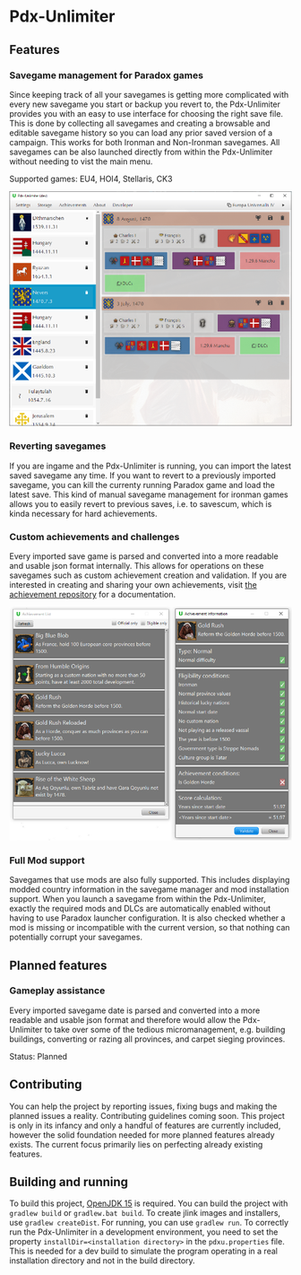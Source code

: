 # Pdx-Unlimiter


## Features

### Savegame management for Paradox games

Since keeping track of all your savegames is getting more complicated with every new savegame you start or backup you revert to,
the Pdx-Unlimiter provides you with an easy to use interface for choosing the right save file.
This is done by collecting all savegames and creating a browsable and editable savegame history so you can load any prior saved version of
a campaign. 
This works for both Ironman and Non-Ironman savegames.
All savegames can be also launched directly from within the Pdx-Unlimiter without needing to vist the main menu.

Supported games: EU4, HOI4, Stellaris, CK3

![Example](docs/screenshot.png)

### Reverting savegames

If you are ingame and the Pdx-Unlimiter is running, you can import the latest saved savegame any time.
If you want to revert to a previously imported savegame, you can kill the currenty running Paradox game and load the latest save.
This kind of manual savegame management for ironman games allows you to easily revert to previous saves,
i.e. to savescum, which is kinda necessary for hard achievements.

### Custom achievements and challenges

Every imported save game is parsed and converted into a more readable and usable json format internally.
This allows for operations on these savegames such as custom achievement creation and validation.
If you are interested in creating and sharing your own achievements,
visit [the achievement repository](https://github.com/crschnick/pdxu_achievements) for a documentation.

![Example](docs/achievements.png)

### Full Mod support

Savegames that use mods are also fully supported.
This includes displaying modded country information in the savegame manager and mod installation support.
When you launch a savegame from within the Pdx-Unlimiter, exactly the required mods and DLCs are automatically
enabled without having to use Paradox launcher configuration.
It is also checked whether a mod is missing or incompatible with the current version, so that nothing can potentially corrupt your savegames.


## Planned features

### Gameplay assistance

Every imported savegame date is parsed and converted into a more readable and usable json format and therefore
would allow the Pdx-Unlimiter to take over some of the tedious micromanagement,
e.g. building buildings, converting or razing all provinces, and carpet sieging provinces.

Status: Planned


## Contributing

You can help the project by reporting issues, fixing bugs and making the planned issues a reality.
Contributing guidelines coming soon. 
This project is only in its infancy and only a handful of features are currently included,
however the solid foundation needed for more planned features already exists.
The current focus primarily lies on perfecting already existing features.

## Building and running

To build this project, [OpenJDK 15](https://openjdk.java.net/) is required.
You can build the project with `gradlew build` or `gradlew.bat build`.
To create jlink images and installers, use `gradlew createDist`.
For running, you can use `gradlew run`.
To correctly run the Pdx-Unlimiter in a development environment, you need to set the property `installDir=<installation directory>`
in the `pdxu.properties` file. This is needed for a dev build to simulate the program operating
in a real installation directory and not in the build directory.
